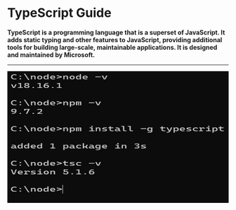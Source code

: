 # TypeScript Guide 

**TypeScript is a programming language that is a superset of JavaScript. It adds static typing and other features to JavaScript, providing additional tools for building large-scale, maintainable applications. It is designed and maintained by Microsoft.**

<hr>



<img src="setup-typescript.jpg" alt="javascript-master-guide" width="650px" height="300px">


